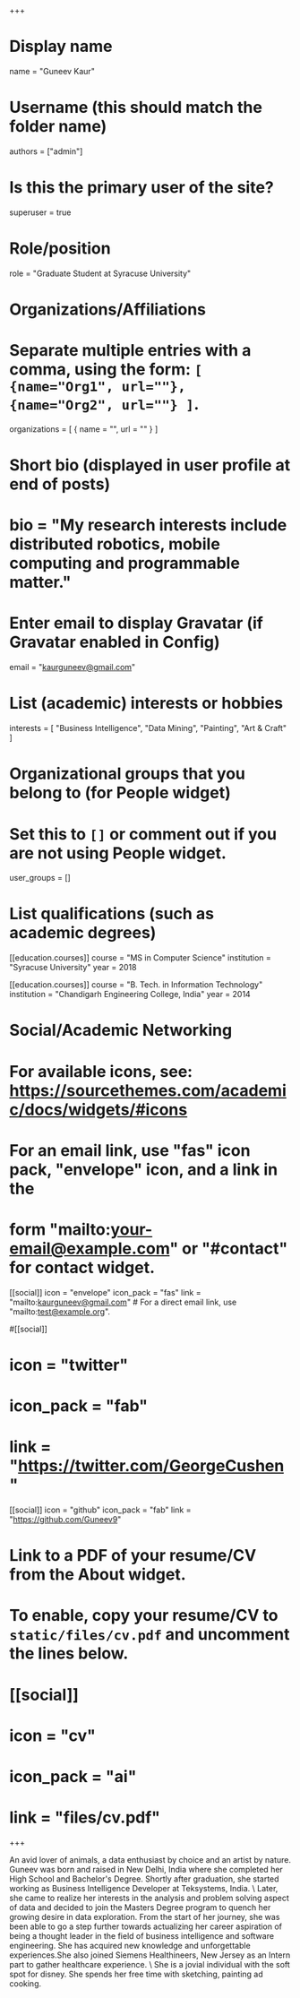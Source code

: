 +++
# Display name
name = "Guneev Kaur"

# Username (this should match the folder name)
authors = ["admin"]

# Is this the primary user of the site?
superuser = true

# Role/position
role = "Graduate Student at Syracuse University"

# Organizations/Affiliations
#   Separate multiple entries with a comma, using the form: `[ {name="Org1", url=""}, {name="Org2", url=""} ]`.
organizations = [ { name = "", url = "" } ]

# Short bio (displayed in user profile at end of posts)
# bio = "My research interests include distributed robotics, mobile computing and programmable matter."

# Enter email to display Gravatar (if Gravatar enabled in Config)
email = "kaurguneev@gmail.com"

# List (academic) interests or hobbies
interests = [
  "Business Intelligence", 
  "Data Mining", 
  "Painting", 
  "Art & Craft" 
]

# Organizational groups that you belong to (for People widget)
#   Set this to `[]` or comment out if you are not using People widget.
user_groups = []

# List qualifications (such as academic degrees)
[[education.courses]]
  course = "MS in Computer Science"
  institution = "Syracuse University"
  year = 2018

[[education.courses]]
  course = "B. Tech. in Information Technology"
  institution = "Chandigarh Engineering College, India"
  year = 2014

# Social/Academic Networking
# For available icons, see: https://sourcethemes.com/academic/docs/widgets/#icons
#   For an email link, use "fas" icon pack, "envelope" icon, and a link in the
#   form "mailto:your-email@example.com" or "#contact" for contact widget.

[[social]]
  icon = "envelope"
  icon_pack = "fas"
  link = "mailto:kaurguneev@gmail.com"  # For a direct email link, use "mailto:test@example.org".

#[[social]]
#  icon = "twitter"
#  icon_pack = "fab"
#  link = "https://twitter.com/GeorgeCushen"

[[social]]
  icon = "github"
  icon_pack = "fab"
  link = "https://github.com/Guneev9"

# Link to a PDF of your resume/CV from the About widget.
# To enable, copy your resume/CV to `static/files/cv.pdf` and uncomment the lines below.
# [[social]]
#   icon = "cv"
#   icon_pack = "ai"
#   link = "files/cv.pdf"

+++

An avid lover of animals, a data enthusiast by choice and an artist by nature. Guneev was born and raised in New Delhi, India where she completed her High School and Bachelor's Degree. Shortly after graduation, she started working as Business Intelligence Developer at Teksystems, India.  \\
Later, she came to realize her interests in the analysis and problem solving aspect of data and decided to join the Masters Degree program to quench her growing desire in data exploration. From the start of her journey, she was been able to go a step further towards actualizing her career aspiration of being a thought leader in the field of business intelligence and software engineering. She has acquired new knowledge and unforgettable experiences.She also joined Siemens Healthineers, New Jersey as an Intern part to gather healthcare experience. \\
She is a jovial individual with the soft spot for disney. She spends her free time with sketching, painting ad cooking. 
